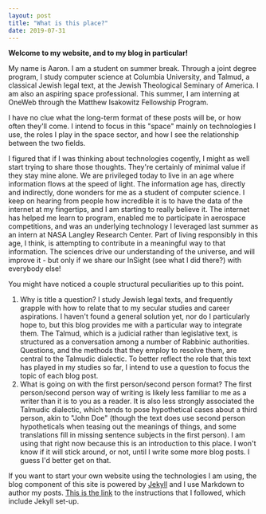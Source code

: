 ```yaml
---
layout: post
title: "What is this place?"
date: 2019-07-31
---
```

**Welcome to my website, and to my blog in particular!**

My name is Aaron. I am a student on summer break. Through a joint degree program, I study computer science at Columbia University, and Talmud, a classical Jewish legal text, at the Jewish Theological Seminary of America. I am also an aspiring space professional. This summer, I am interning at OneWeb through the Matthew Isakowitz Fellowship Program. 

I have no clue what the long-term format of these posts will be, or how often they'll come. I intend to focus in this "space" mainly on technologies I use, the roles I play in the space sector, and how I see the relationship between the two fields.

I figured that if I was thinking about technologies cogently, I might as well start trying to share those thoughts. They're certainly of minimal value if they stay mine alone. We are privileged today to live in an age where information flows at the speed of light. The information age has, directly and indirectly, done wonders for me as a student of computer science. I keep on hearing from people how incredible it is to have the data of the internet at my fingertips, and I am starting to really believe it. The internet has helped me learn to program, enabled me to participate in aerospace competitions, and was an underlying technology I leveraged last summer as an intern at NASA Langley Research Center. Part of living responsibly in this age, I think, is attempting to contribute in a meaningful way to that information. The sciences drive our understanding of the universe, and will improve it - but only if we share our InSight (see what I did there?) with everybody else!

You might have noticed a couple structural peculiarities up to this point. 
1. Why is title a question? I study Jewish legal texts, and frequently grapple with how to relate that to my secular studies and career aspirations. I haven't found a general solution yet, nor do I particularly hope to, but this blog provides me with a particular way to integrate them. The Talmud, which is a judicial rather than legislative text, is structured as a conversation among a number of Rabbinic authorities. Questions, and the methods that they employ to resolve them, are central to the Talmudic dialectic. To better reflect the role that this text has played in my studies so far, I intend to use a question to focus the topic of each blog post. 
2. What is going on with the first person/second person format? The first person/second person way of writing is likely less familiar to me as a writer than it is to you as a reader. It is also less strongly associated the Talmudic dialectic, which tends to pose hypothetical cases about a third person, akin to "John Doe" (though the text does use second person hypotheticals when teasing out the meanings of things, and some translations fill in missing sentence subjects in the first person). I am using that right now because this is an introduction to this place. I won't know if it will stick around, or not, until I write some more blog posts. I guess I'd better get on that.

If you want to start your own website using the technologies I am using, the blog component of this site is powered by [Jekyll](http://jekyllrb.com) and I use Markdown to author my posts.  [This is the link](http://jmcglone.com/guides/github-pages/) to the instructions that I followed, which include Jekyll set-up.
